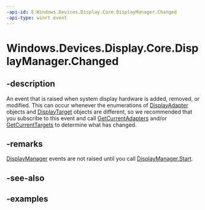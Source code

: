 ```yaml
---
-api-id: E:Windows.Devices.Display.Core.DisplayManager.Changed
-api-type: winrt event
---
```


<!-- Event syntax.
public event TypedEventHandler Changed<DisplayManager, DisplayManagerChangedEventArgs>
-->

# Windows.Devices.Display.Core.DisplayManager.Changed

## -description
An event that is raised when system display hardware is added, removed, or modified. This can occur whenever the enumerations of [DisplayAdapter](displayadapter.md) objects and [DisplayTarget](displaytarget.md) objects are different, so we recommended that you subscribe to this event and call [GetCurrentAdapters](displaymanager_getcurrentadapters_478333146.md) and/or [GetCurrentTargets](displaymanager_getcurrenttargets_1359061908.md) to determine what has changed.

## -remarks
[DisplayManager](displaymanager.md) events are not raised until you call [DisplayManager.Start](displaymanager_start_1587696324.md).

## -see-also

## -examples

